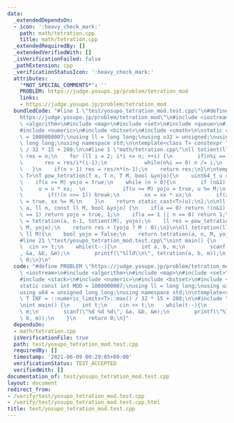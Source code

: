```yaml
---
data:
  _extendedDependsOn:
  - icon: ':heavy_check_mark:'
    path: math/tetration.cpp
    title: math/tetration.cpp
  _extendedRequiredBy: []
  _extendedVerifiedWith: []
  _isVerificationFailed: false
  _pathExtension: cpp
  _verificationStatusIcon: ':heavy_check_mark:'
  attributes:
    '*NOT_SPECIAL_COMMENTS*': ''
    PROBLEM: https://judge.yosupo.jp/problem/tetration_mod
    links:
    - https://judge.yosupo.jp/problem/tetration_mod
  bundledCode: "#line 1 \"test/yosupo_tetration_mod.test.cpp\"\n#define PROBLEM \"\
    https://judge.yosupo.jp/problem/tetration_mod\"\n#include <iostream>\n#include\
    \ <algorithm>\n#include <map>\n#include <set>\n#include <queue>\n#include <stack>\n\
    #include <numeric>\n#include <bitset>\n#include <cmath>\n\nstatic const int MOD\
    \ = 1000000007;\nusing ll = long long;\nusing u32 = unsigned;\nusing u64 = unsigned\
    \ long long;\nusing namespace std;\n\ntemplate<class T> constexpr T INF = ::numeric_limits<T>::max()\
    \ / 32 * 15 + 208;\n\n#line 1 \"math/tetration.cpp\"\nll totient(ll n){\n    ll\
    \ res = n;\n    for (ll i = 2; i*i <= n; ++i) {\n        if(n%i == 0){\n     \
    \       res = res/i*(i-1);\n            while(n%i == 0) n /= i;\n        }\n \
    \   }\n    if(n > 1) res = res/n*(n-1);\n    return res;\n}\n\ntemplate <class\
    \ T>\nT pow_tetration(T x, T n, T M, bool &yojo){\n    uint64_t u = 1, xx = x;\n\
    \    if(x >= M) yojo = true;\n    while (n > 0){\n        if (n&1) {\n       \
    \     u = u * xx;  \n            if(u >= M) yojo = true, u %= M;\n        }\n\
    \        if(!(n >>= 1)) break;\n        xx = xx * xx;\n        if(xx >= M) yojo\
    \ = true, xx %= M;\n    }\n    return static_cast<T>(u);\n};\n\nll tetration(ll\
    \ a, ll n, const ll M, bool &yojo) {\n    if(a == 0) return !(n&1);\n    if(M\
    \ == 1) return yojo = true, 1;\n    if(a == 1 || n == 0) return 1;\n    ll expo\
    \ = tetration(a, n-1, totient(M), yojo);\n    ll res = pow_tetration(a, expo,\
    \ M, yojo);\n    return res + (yojo ? M : 0);\n}\n\nll tetration(ll a, ll n, const\
    \ ll M){\n    bool yojo = false;\n    return tetration(a, n, M, yojo)%M;\n}\n\
    #line 21 \"test/yosupo_tetration_mod.test.cpp\"\nint main() {\n    int t;\n  \
    \  cin >> t;\n    while(t--){\n        int a, b, m;\n        scanf(\"%d %d %d\"\
    , &a, &b, &m);\n        printf(\"%lld\\n\", tetration(a, b, m));\n    }\n    return\
    \ 0;\n}\n"
  code: "#define PROBLEM \"https://judge.yosupo.jp/problem/tetration_mod\"\n#include\
    \ <iostream>\n#include <algorithm>\n#include <map>\n#include <set>\n#include <queue>\n\
    #include <stack>\n#include <numeric>\n#include <bitset>\n#include <cmath>\n\n\
    static const int MOD = 1000000007;\nusing ll = long long;\nusing u32 = unsigned;\n\
    using u64 = unsigned long long;\nusing namespace std;\n\ntemplate<class T> constexpr\
    \ T INF = ::numeric_limits<T>::max() / 32 * 15 + 208;\n\n#include \"../math/tetration.cpp\"\
    \nint main() {\n    int t;\n    cin >> t;\n    while(t--){\n        int a, b,\
    \ m;\n        scanf(\"%d %d %d\", &a, &b, &m);\n        printf(\"%lld\\n\", tetration(a,\
    \ b, m));\n    }\n    return 0;\n}"
  dependsOn:
  - math/tetration.cpp
  isVerificationFile: true
  path: test/yosupo_tetration_mod.test.cpp
  requiredBy: []
  timestamp: '2021-06-09 00:29:05+09:00'
  verificationStatus: TEST_ACCEPTED
  verifiedWith: []
documentation_of: test/yosupo_tetration_mod.test.cpp
layout: document
redirect_from:
- /verify/test/yosupo_tetration_mod.test.cpp
- /verify/test/yosupo_tetration_mod.test.cpp.html
title: test/yosupo_tetration_mod.test.cpp
---
```

